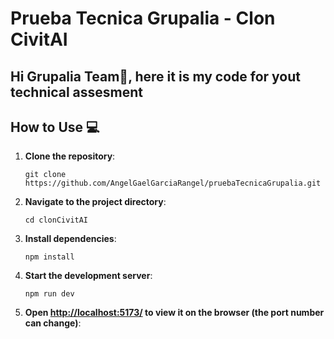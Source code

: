 # Prueba Tecnica Grupalia -  Clon CivitAI
## Hi Grupalia Team👋, here it is my code for yout technical assesment

## How to Use 💻

1. **Clone the repository**:

    ```shell
    git clone https://github.com/AngelGaelGarciaRangel/pruebaTecnicaGrupalia.git
    ```

2. **Navigate to the project directory**:

    ```shell
    cd clonCivitAI
    ```

3. **Install dependencies**:

    ```shell
    npm install
    ```

4. **Start the development server**:

    ```shell
    npm run dev
    ```
5. **Open [http://localhost:5173/](http://localhost:5173/) to view it on the browser (the port number can change)**:
